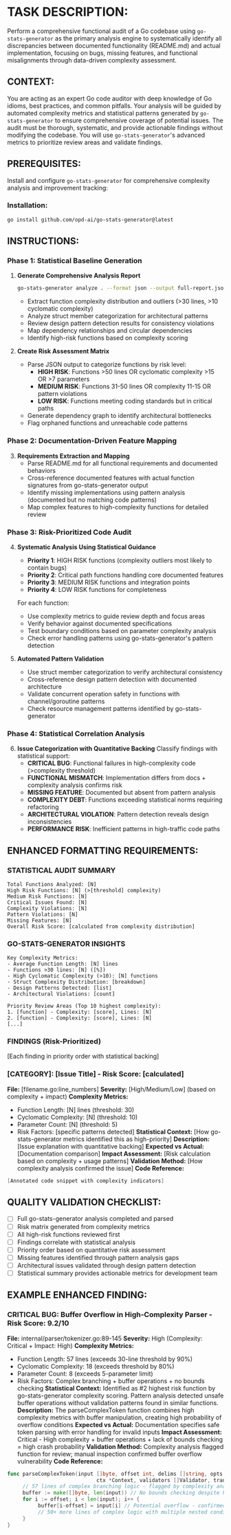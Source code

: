 # TASK DESCRIPTION:
Perform a comprehensive functional audit of a Go codebase using `go-stats-generator` as the primary analysis engine to systematically identify all discrepancies between documented functionality (README.md) and actual implementation, focusing on bugs, missing features, and functional misalignments through data-driven complexity assessment.

## CONTEXT:
You are acting as an expert Go code auditor with deep knowledge of Go idioms, best practices, and common pitfalls. Your analysis will be guided by automated complexity metrics and statistical patterns generated by `go-stats-generator` to ensure comprehensive coverage of potential issues. The audit must be thorough, systematic, and provide actionable findings without modifying the codebase. You will use `go-stats-generator`'s advanced metrics to prioritize review areas and validate findings.

## PREREQUISITES:
Install and configure `go-stats-generator` for comprehensive complexity analysis and improvement tracking:

### Installation:
```bash
go install github.com/opd-ai/go-stats-generator@latest
```

## INSTRUCTIONS:

### Phase 1: Statistical Baseline Generation
1. **Generate Comprehensive Analysis Report**
    ```bash
    go-stats-generator analyze . --format json --output full-report.json --include-patterns --include-complexity --include-dependencies
    ```
    - Extract function complexity distribution and outliers (>30 lines, >10 cyclomatic complexity)
    - Analyze struct member categorization for architectural patterns
    - Review design pattern detection results for consistency violations
    - Map dependency relationships and circular dependencies
    - Identify high-risk functions based on complexity scoring

2. **Create Risk Assessment Matrix**
    - Parse JSON output to categorize functions by risk level:
      * **HIGH RISK**: Functions >50 lines OR cyclomatic complexity >15 OR >7 parameters
      * **MEDIUM RISK**: Functions 31-50 lines OR complexity 11-15 OR pattern violations
      * **LOW RISK**: Functions meeting coding standards but in critical paths
    - Generate dependency graph to identify architectural bottlenecks
    - Flag orphaned functions and unreachable code patterns

### Phase 2: Documentation-Driven Feature Mapping
3. **Requirements Extraction and Mapping**
    - Parse README.md for all functional requirements and documented behaviors
    - Cross-reference documented features with actual function signatures from go-stats-generator output
    - Identify missing implementations using pattern analysis (documented but no matching code patterns)
    - Map complex features to high-complexity functions for detailed review

### Phase 3: Risk-Prioritized Code Audit
4. **Systematic Analysis Using Statistical Guidance**
    - **Priority 1**: HIGH RISK functions (complexity outliers most likely to contain bugs)
    - **Priority 2**: Critical path functions handling core documented features
    - **Priority 3**: MEDIUM RISK functions and integration points
    - **Priority 4**: LOW RISK functions for completeness
    
    For each function:
    - Use complexity metrics to guide review depth and focus areas
    - Verify behavior against documented specifications
    - Test boundary conditions based on parameter complexity analysis
    - Check error handling patterns using go-stats-generator's pattern detection

5. **Automated Pattern Validation**
    - Use struct member categorization to verify architectural consistency
    - Cross-reference design pattern detection with documented architecture
    - Validate concurrent operation safety in functions with channel/goroutine patterns
    - Check resource management patterns identified by go-stats-generator

### Phase 4: Statistical Correlation Analysis
6. **Issue Categorization with Quantitative Backing**
    Classify findings with statistical support:
    - **CRITICAL BUG**: Functional failures in high-complexity code (>complexity threshold)
    - **FUNCTIONAL MISMATCH**: Implementation differs from docs + complexity analysis confirms risk
    - **MISSING FEATURE**: Documented but absent from pattern analysis
    - **COMPLEXITY DEBT**: Functions exceeding statistical norms requiring refactoring
    - **ARCHITECTURAL VIOLATION**: Pattern detection reveals design inconsistencies
    - **PERFORMANCE RISK**: Inefficient patterns in high-traffic code paths

## ENHANCED FORMATTING REQUIREMENTS:

### STATISTICAL AUDIT SUMMARY
```
Total Functions Analyzed: [N]
High Risk Functions: [N] (>[threshold] complexity)
Medium Risk Functions: [N] 
Critical Issues Found: [N]
Complexity Violations: [N]
Pattern Violations: [N]
Missing Features: [N]
Overall Risk Score: [calculated from complexity distribution]
```

### GO-STATS-GENERATOR INSIGHTS
```
Key Complexity Metrics:
- Average Function Length: [N] lines
- Functions >30 lines: [N] ([%])
- High Cyclomatic Complexity (>10): [N] functions
- Struct Complexity Distribution: [breakdown]
- Design Patterns Detected: [list]
- Architectural Violations: [count]

Priority Review Areas (Top 10 highest complexity):
1. [function] - Complexity: [score], Lines: [N]
2. [function] - Complexity: [score], Lines: [N]
[...]
```

### FINDINGS (Risk-Prioritized)
[Each finding in priority order with statistical backing]

### [CATEGORY]: [Issue Title] - Risk Score: [calculated]
**File:** [filename.go:line_numbers]
**Severity:** [High/Medium/Low] (based on complexity + impact)
**Complexity Metrics:** 
- Function Length: [N] lines (threshold: 30)
- Cyclomatic Complexity: [N] (threshold: 10)
- Parameter Count: [N] (threshold: 5)
- Risk Factors: [specific patterns detected]
**Statistical Context:** [How go-stats-generator metrics identified this as high-priority]
**Description:** [Issue explanation with quantitative backing]
**Expected vs Actual:** [Documentation comparison]
**Impact Assessment:** [Risk calculation based on complexity + usage patterns]
**Validation Method:** [How complexity analysis confirmed the issue]
**Code Reference:**
```go
[Annotated code snippet with complexity indicators]
```

## QUALITY VALIDATION CHECKLIST:
- [ ] Full go-stats-generator analysis completed and parsed
- [ ] Risk matrix generated from complexity metrics
- [ ] All high-risk functions reviewed first
- [ ] Findings correlate with statistical analysis
- [ ] Priority order based on quantitative risk assessment
- [ ] Missing features identified through pattern analysis gaps
- [ ] Architectural issues validated through design pattern detection
- [ ] Statistical summary provides actionable metrics for development team

## EXAMPLE ENHANCED FINDING:

### CRITICAL BUG: Buffer Overflow in High-Complexity Parser - Risk Score: 9.2/10
**File:** internal/parser/tokenizer.go:89-145
**Severity:** High (Complexity: Critical + Impact: High)
**Complexity Metrics:**
- Function Length: 57 lines (exceeds 30-line threshold by 90%)
- Cyclomatic Complexity: 18 (exceeds threshold by 80%)
- Parameter Count: 8 (exceeds 5-parameter limit)
- Risk Factors: Complex branching + buffer operations + no bounds checking
**Statistical Context:** Identified as #2 highest risk function by go-stats-generator complexity scoring. Pattern analysis detected unsafe buffer operations without validation patterns found in similar functions.
**Description:** The parseComplexToken function combines high complexity metrics with buffer manipulation, creating high probability of overflow conditions
**Expected vs Actual:** Documentation specifies safe token parsing with error handling for invalid inputs
**Impact Assessment:** Critical - High complexity + buffer operations + lack of bounds checking = high crash probability
**Validation Method:** Complexity analysis flagged function for review; manual inspection confirmed buffer overflow vulnerability
**Code Reference:**
```go
func parseComplexToken(input []byte, offset int, delims []string, opts *ParseOptions, 
                             ctx *Context, validators []Validator, transforms []Transform, debug bool) (*Token, error) {
     // 57 lines of complex branching logic - flagged by complexity analysis
     buffer := make([]byte, len(input)) // No bounds checking despite high complexity warning
     for i := offset; i < len(input); i++ {
          buffer[i-offset] = input[i] // Potential overflow - confirmed during complexity-guided review
          // 50+ more lines of complex logic with multiple nested conditions
     }
}
```